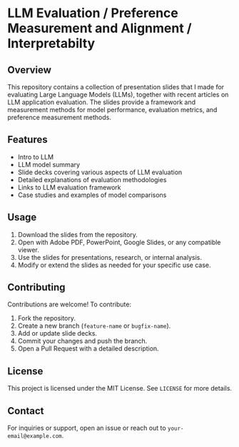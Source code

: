 # LLM Evaluation / Preference Measurement and Alignment / Interpretabilty 

## Overview
This repository contains a collection of presentation slides that I made for evaluating Large Language Models (LLMs), together with recent articles on LLM application evaluation. The slides provide a framework and measurement methods for model performance, evaluation metrics, and preference measurement methods.

## Features
- Intro to LLM
- LLM model summary
- Slide decks covering various aspects of LLM evaluation
- Detailed explanations of evaluation methodologies
- Links to LLM evaluation framework 
- Case studies and examples of model comparisons

## Usage
1. Download the slides from the repository.
2. Open with Adobe PDF, PowerPoint, Google Slides, or any compatible viewer.
3. Use the slides for presentations, research, or internal analysis.
4. Modify or extend the slides as needed for your specific use case.

## Contributing
Contributions are welcome! To contribute:
1. Fork the repository.
2. Create a new branch (`feature-name` or `bugfix-name`).
3. Add or update slide decks.
4. Commit your changes and push the branch.
5. Open a Pull Request with a detailed description.

## License
This project is licensed under the MIT License. See `LICENSE` for more details.

## Contact
For inquiries or support, open an issue or reach out to `your-email@example.com`.
